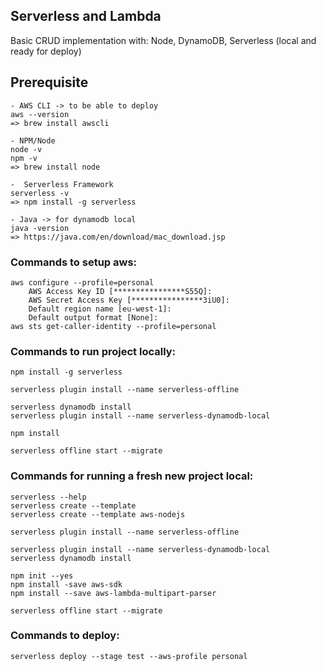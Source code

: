 ## Serverless and Lambda

Basic CRUD implementation with: Node, DynamoDB, Serverless (local and ready for deploy)

## Prerequisite

```
- AWS CLI -> to be able to deploy
aws --version
=> brew install awscli

- NPM/Node
node -v
npm -v
=> brew install node

-  Serverless Framework
serverless -v
=> npm install -g serverless

- Java -> for dynamodb local
java -version
=> https://java.com/en/download/mac_download.jsp
```

### Commands to setup aws:

```
aws configure --profile=personal
    AWS Access Key ID [****************S55Q]:
    AWS Secret Access Key [****************3iU0]:
    Default region name [eu-west-1]:
    Default output format [None]:
aws sts get-caller-identity --profile=personal
```

### Commands to run project locally:

```
npm install -g serverless

serverless plugin install --name serverless-offline

serverless dynamodb install
serverless plugin install --name serverless-dynamodb-local

npm install

serverless offline start --migrate
```

### Commands for running a fresh new project local:

```
serverless --help
serverless create --template
serverless create --template aws-nodejs
```

```
serverless plugin install --name serverless-offline
```

```
serverless plugin install --name serverless-dynamodb-local
serverless dynamodb install
```

```
npm init --yes
npm install -save aws-sdk
npm install --save aws-lambda-multipart-parser
```

```
serverless offline start --migrate
```

### Commands to deploy:

```
serverless deploy --stage test --aws-profile personal
```
